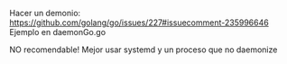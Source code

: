 Hacer un demonio: https://github.com/golang/go/issues/227#issuecomment-235996646
Ejemplo en daemonGo.go

NO recomendable!
Mejor usar systemd y un proceso que no daemonize
